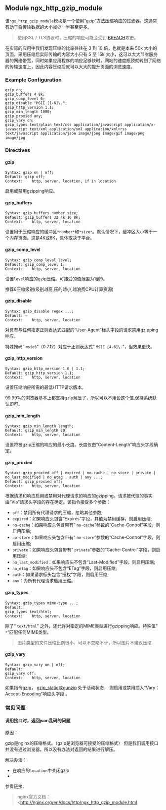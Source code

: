 ## Module ngx_http_gzip_module

该`ngx_http_gzip_module`模块是一个使用“gzip”方法压缩响应的过滤器。这通常有助于将传输数据的大小减少一半甚至更多。

> 使用SSL / TLS协议时，压缩的响应可能会受到 [BREACH](https://en.wikipedia.org/wiki/BREACH)攻击。

在实际的应用中我们发现压缩的比率往往在 3 到 10 倍，也就是本来 50k 大小的页面，采用压缩后实际传输的内容大小只有 5 至 15k 大小，这可以大大节省服务器的网络带宽，同时如果应用程序的响应足够快时，网站的速度瓶颈就转到了网络的传输速度上，因此内容压缩后就可以大大的提升页面的浏览速度。

### Example Configuration

```
gzip on;
gzip_buffers 4 8k;
gzip_comp_level 6;
gzip_disable "MSIE [1-6]\.";
gzip_http_version 1.1;
gzip_min_length 1000;
gzip_proxied any;
gzip_vary on;
gzip_types text/plain text/css application/javascript application/x-javascript text/xml application/xml application/xml+rss text/javascript application/json image/jpeg image/gif image/png image/jpg
```

### Directives

#### gzip

```
Syntax:	gzip on | off;
Default: gzip off;
Context:	http, server, location, if in location
```

启用或禁用gzipping响应。

#### gzip_buffers

```
Syntax:	gzip_buffers number size;
Default: gzip_buffers 32 4k|16 8k;
Context:	http, server, location
```

设置用于压缩响应的缓冲区`*number*`和`*size*`。默认情况下，缓冲区大小等于一个内存页面。这是4K或8K，具体取决于平台。

#### gzip_comp_level

```
Syntax:	gzip_comp_level level;
Default: gzip_comp_level 1;
Context:	http, server, location
```

设置`level`响应的gzip压缩。可接受的值范围为1到9。

推荐6压缩级别(级别越高,压的越小,越浪费CPU计算资源)

#### gzip_disable

```
Syntax:	gzip_disable regex ...;
Default: —
Context:	http, server, location
```

对具有与任何指定正则表达式匹配的“User-Agent”标头字段的请求禁用gzipping响应。

特殊掩码“ `msie6`”（0.7.12）对应于正则表达式“ `MSIE [4-6]\.`”，但效果更快。

#### gzip_http_version

```
Syntax:	gzip_http_version 1.0 | 1.1;
Default: gzip_http_version 1.1;
Context:	http, server, location
```

设置压缩响应所需的最低HTTP请求版本。

99.99%的浏览器基本上都支持gzip解压了，所以可以不用设这个值,保持系统默认即可。

#### gzip_min_length

```
Syntax:	gzip_min_length length;
Default: gzip_min_length 20;
Context:	http, server, location
```

设置将被gzip压缩的响应的最小长度。长度仅由“Content-Length”响应头字段确定。

#### gzip_proxied

```
Syntax:	gzip_proxied off | expired | no-cache | no-store | private | no_last_modified | no_etag | auth | any ...;
Default: gzip_proxied off;
Context:	http, server, location
```

根据请求和响应启用或禁用对代理请求的响应的gzipping。请求被代理的事实由“Via”请求头字段的存在确定。该指令接受多个参数：

* `off`：禁用所有代理请求的压缩，忽略其他参数;
* `expired`：如果响应头包含“Expires”字段，其值为禁用缓存，则启用压缩;
* `no-cache`：如果响应头包含带有“ `no-cache`”参数的“Cache-Control”字段，则启用压缩;
* `no-store`：如果响应头包含带有“ `no-store`”参数的“Cache-Control”字段，则启用压缩;
* `private`：如果响应头包含带有“ `private`”参数的“Cache-Control”字段，则启用压缩;
* `no_last_modified`：如果响应头不包含“Last-Modified”字段，则启用压缩;
* `no_etag`：如果响应头不包含“ETag”字段，则启用压缩;
* `auth`：如果请求标头包含“授权”字段，则启用压缩;
* `any`：为所有代理请求启用压缩。

#### gzip_types

```
Syntax:	gzip_types mime-type ...;
Default:	
gzip_types text/html;
Context:	http, server, location
```

除了“ `text/html`” 之外，还允许对指定的MIME类型进行gzipping响应。特殊值“ `*`”匹配任何MIME类型。

> 图片类型的文件压缩比例很小，可以不忽略不计，所以图片不建议压缩

#### gzip_vary

```
Syntax:	gzip_vary on | off;
Default:	
gzip_vary off;
Context:	http, server, location
```

如果指令[gzip](http://nginx.org/en/docs/http/ngx_http_gzip_module.html#gzip)， [gzip_static](http://nginx.org/en/docs/http/ngx_http_gzip_static_module.html#gzip_static)或[gunzip](http://nginx.org/en/docs/http/ngx_http_gunzip_module.html#gunzip) 处于活动状态， 则启用或禁用插入“Vary：Accept-Encoding”响应头字段 。

### 常见问题

#### 调用接口时，返回json乱码的问题

原因：

gzip是nginx的压缩格式。（gzip是浏览器可接受的压缩格式） 但是我们调用接口并没有通过浏览器。所以没有办法对返回的结果进行解压。

解决办法：

* 在响应的`location`中关闭gzip
* 

参看链接:

> nginx官方文档：<http://nginx.org/en/docs/http/ngx_http_gzip_module.html
>




